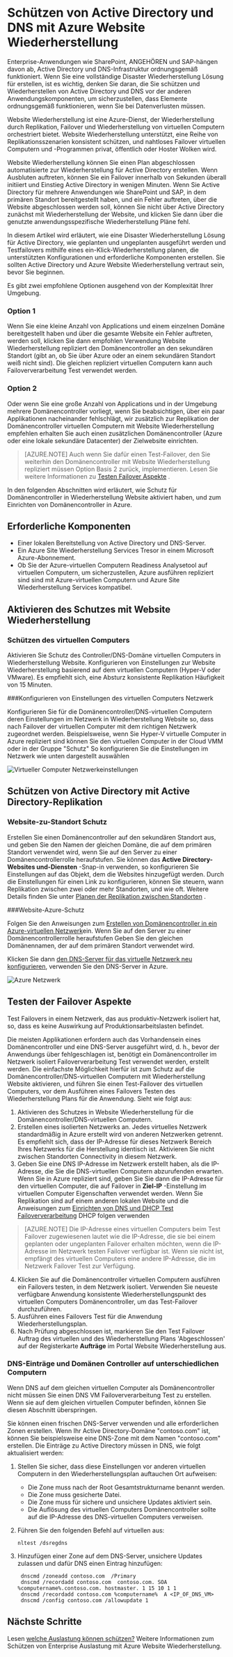 <properties
    pageTitle="Schützen von Active Directory und DNS mit Azure Website Wiederherstellung | Microsoft Azure"
    description="In diesem Artikel beschrieben, wie eine Disaster Wiederherstellung Lösung für Active Directory mithilfe von Azure Website Wiederherstellung implementiert wird."
    services="site-recovery"
    documentationCenter=""
    authors="prateek9us"
    manager="abhiag"
    editor=""/>

<tags
    ms.service="site-recovery"
    ms.devlang="na"
    ms.topic="article"
    ms.tgt_pltfrm="na"
    ms.workload="storage-backup-recovery"
    ms.date="08/31/2016"
    ms.author="pratshar"/>

# <a name="protect-active-directory-and-dns-with-azure-site-recovery"></a>Schützen von Active Directory und DNS mit Azure Website Wiederherstellung

Enterprise-Anwendungen wie SharePoint, ANGEHÖREN und SAP-hängen davon ab, Active Directory und DNS-Infrastruktur ordnungsgemäß funktioniert. Wenn Sie eine vollständige Disaster Wiederherstellung Lösung für erstellen, ist es wichtig, denken Sie daran, die Sie schützen und Wiederherstellen von Active Directory und DNS vor der anderen Anwendungskomponenten, um sicherzustellen, dass Elemente ordnungsgemäß funktionieren, wenn Sie bei Datenverlusten müssen.

Website Wiederherstellung ist eine Azure-Dienst, der Wiederherstellung durch Replikation, Failover und Wiederherstellung von virtuellen Computern orchestriert bietet. Website Wiederherstellung unterstützt, eine Reihe von Replikationsszenarien konsistent schützen, und nahtloses Failover virtuellen Computern und -Programmen privat, öffentlich oder Hoster Wolken wird.

Website Wiederherstellung können Sie einen Plan abgeschlossen automatisierte zur Wiederherstellung für Active Directory erstellen. Wenn Ausbluten auftreten, können Sie ein Failover innerhalb von Sekunden überall initiiert und Einstieg Active Directory in wenigen Minuten. Wenn Sie Active Directory für mehrere Anwendungen wie SharePoint und SAP, in dem primären Standort bereitgestellt haben, und ein Fehler auftreten, über die Website abgeschlossen werden soll, können Sie nicht über Active Directory zunächst mit Wiederherstellung der Website, und klicken Sie dann über die genutzte anwendungsspezifische Wiederherstellung Pläne fehl.

In diesem Artikel wird erläutert, wie eine Disaster Wiederherstellung Lösung für Active Directory, wie geplanten und ungeplanten ausgeführt werden und Testfailovers mithilfe eines ein-Klick-Wiederherstellung planen, die unterstützten Konfigurationen und erforderliche Komponenten erstellen.  Sie sollten Active Directory und Azure Website Wiederherstellung vertraut sein, bevor Sie beginnen.

Es gibt zwei empfohlene Optionen ausgehend von der Komplexität Ihrer Umgebung.

### <a name="option-1"></a>Option 1

Wenn Sie eine kleine Anzahl von Applications und einem einzelnen Domäne bereitgestellt haben und über die gesamte Website ein Fehler auftreten, werden soll, klicken Sie dann empfohlen Verwendung Website Wiederherstellung repliziert den Domänencontroller an den sekundären Standort (gibt an, ob Sie über Azure oder an einem sekundären Standort weiß nicht sind). Die gleichen repliziert virtuellen Computern kann auch Failoververarbeitung Test verwendet werden.

### <a name="option-2"></a>Option 2

Oder wenn Sie eine große Anzahl von Applications und in der Umgebung mehrere Domänencontroller vorliegt, wenn Sie beabsichtigen, über ein paar Applikationen nacheinander fehlschlägt, wir zusätzlich zur Replikation der Domänencontroller virtuellen Computern mit Website Wiederherstellung empfehlen erhalten Sie auch einen zusätzlichen Domänencontroller (Azure oder eine lokale sekundäre Datacenter) der Zielwebsite einrichten.

>[AZURE.NOTE] Auch wenn Sie dafür einen Test-Failover, den Sie weiterhin den Domänencontroller mit Website Wiederherstellung repliziert müssen Option Basis 2 zurück, implementieren. Lesen Sie weitere Informationen zu [Testen Failover Aspekte](#considerations-for-test-failover) .


In den folgenden Abschnitten wird erläutert, wie Schutz für Domänencontroller in Wiederherstellung Website aktiviert haben, und zum Einrichten von Domänencontroller in Azure.


## <a name="prerequisites"></a>Erforderliche Komponenten

- Einer lokalen Bereitstellung von Active Directory und DNS-Server.
- Ein Azure Site Wiederherstellung Services Tresor in einem Microsoft Azure-Abonnement.
- Ob Sie der Azure-virtuellen Computern Readiness Analysetool auf virtuellen Computern, um sicherzustellen, Azure ausführen repliziert sind sind mit Azure-virtuellen Computern und Azure Site Wiederherstellung Services kompatibel.


## <a name="enable-protection-using-site-recovery"></a>Aktivieren des Schutzes mit Website Wiederherstellung


### <a name="protect-the-virtual-machine"></a>Schützen des virtuellen Computers

Aktivieren Sie Schutz des Controller/DNS-Domäne virtuellen Computers in Wiederherstellung Website. Konfigurieren von Einstellungen zur Website Wiederherstellung basierend auf dem virtuellen Computern (Hyper-V oder VMware). Es empfiehlt sich, eine Absturz konsistente Replikation Häufigkeit von 15 Minuten.

###<a name="configure-virtual-machine-network-settings"></a>Konfigurieren von Einstellungen des virtuellen Computers Netzwerk

Konfigurieren Sie für die Domänencontroller/DNS-virtuellen Computern deren Einstellungen im Netzwerk in Wiederherstellung Website so, dass nach Failover der virtuellen Computer mit dem richtigen Netzwerk zugeordnet werden. Beispielsweise, wenn Sie Hyper-V virtuelle Computer in Azure repliziert sind können Sie den virtuellen Computer in der Cloud VMM oder in der Gruppe "Schutz" So konfigurieren Sie die Einstellungen im Netzwerk wie unten dargestellt auswählen

![Virtueller Computer Netzwerkeinstellungen](./media/site-recovery-active-directory/VM-Network-Settings.png)

## <a name="protect-active-directory-with-active-directory-replication"></a>Schützen von Active Directory mit Active Directory-Replikation

### <a name="site-to-site-protection"></a>Website-zu-Standort Schutz

Erstellen Sie einen Domänencontroller auf den sekundären Standort aus, und geben Sie den Namen der gleichen Domäne, die auf dem primären Standort verwendet wird, wenn Sie auf den Server zu einer Domänencontrollerrolle heraufstufen. Sie können das **Active Directory-Websites und-Diensten** -Snap-in verwenden, so konfigurieren Sie Einstellungen auf das Objekt, dem die Websites hinzugefügt werden. Durch die Einstellungen für einen Link zu konfigurieren, können Sie steuern, wann Replikation zwischen zwei oder mehr Standorten, und wie oft. Weitere Details finden Sie unter [Planen der Replikation zwischen Standorten](https://technet.microsoft.com/library/cc731862.aspx) .

###<a name="site-to-azure-protection"></a>Website-Azure-Schutz

Folgen Sie den Anweisungen zum [Erstellen von Domänencontroller in ein Azure-virtuellen Netzwerk](../active-directory/active-directory-install-replica-active-directory-domain-controller.md)ein. Wenn Sie auf den Server zu einer Domänencontrollerrolle heraufstufen Geben Sie den gleichen Domänennamen, der auf dem primären Standort verwendet wird.

Klicken Sie dann [den DNS-Server für das virtuelle Netzwerk neu konfigurieren](../active-directory/active-directory-install-replica-active-directory-domain-controller.md#reconfigure-dns-server-for-the-virtual-network), verwenden Sie den DNS-Server in Azure.

![Azure Netzwerk](./media/site-recovery-active-directory/azure-network.png)

## <a name="test-failover-considerations"></a>Testen der Failover Aspekte

Test Failovers in einem Netzwerk, das aus produktiv-Netzwerk isoliert hat, so, dass es keine Auswirkung auf Produktionsarbeitslasten befindet.

Die meisten Applikationen erfordern auch das Vorhandensein eines Domänencontroller und eine DNS-Server ausgeführt wird, d. h., bevor der Anwendungs über fehlgeschlagen ist, benötigt ein Domänencontroller im Netzwerk isoliert Failoververarbeitung Test verwendet werden, erstellt werden. Die einfachste Möglichkeit hierfür ist zum Schutz auf die Domänencontroller/DNS-virtuellen Computern mit Wiederherstellung Website aktivieren, und führen Sie einen Test-Failover des virtuellen Computers, vor dem Ausführen eines Failovers Testen des Wiederherstellung Plans für die Anwendung. Sieht wie folgt aus:

1. Aktivieren des Schutzes in Website Wiederherstellung für die Domänencontroller/DNS-virtuellen Computern.
2. Erstellen eines isolierten Netzwerks an. Jedes virtuelles Netzwerk standardmäßig in Azure erstellt wird von anderen Netzwerken getrennt. Es empfiehlt sich, dass der IP-Adresse für dieses Netzwerk Bereich Ihres Netzwerks für die Herstellung identisch ist. Aktivieren Sie nicht zwischen Standorten Connectivity in diesem Netzwerk.
3. Geben Sie eine DNS IP-Adresse im Netzwerk erstellt haben, als die IP-Adresse, die Sie die DNS-virtuellen Computern abzurufenden erwarten. Wenn Sie in Azure repliziert sind, geben Sie Sie dann die IP-Adresse für den virtuellen Computer, die auf Failover in **Ziel-IP** -Einstellung im virtuellen Computer Eigenschaften verwendet werden. Wenn Sie Replikation sind auf einem anderen lokalen Website und die Anweisungen zum [Einrichten von DNS und DHCP Test Failoververarbeitung](site-recovery-failover.md#prepare-dhcp) DHCP folgen verwenden

>[AZURE.NOTE] Die IP-Adresse eines virtuellen Computers beim Test Failover zugewiesenen lautet wie die IP-Adresse, die sie bei einem geplanten oder ungeplanten Failover erhalten möchten, wenn die IP-Adresse im Netzwerk testen Failover verfügbar ist. Wenn sie nicht ist, empfängt des virtuellen Computers eine andere IP-Adresse, die im Netzwerk Failover Test zur Verfügung.

4. Klicken Sie auf die Domänencontroller virtuellen Computern ausführen ein Failovers testen, in dem Netzwerk isoliert. Verwenden Sie neueste verfügbare Anwendung konsistente Wiederherstellungspunkt des virtuellen Computers Domänencontroller, um das Test-Failover durchzuführen. 
5. Ausführen eines Failovers Test für die Anwendung Wiederherstellungsplan.
6. Nach Prüfung abgeschlossen ist, markieren Sie den Test Failover Auftrag des virtuellen und des Wiederherstellung Plans 'Abgeschlossen' auf der Registerkarte **Aufträge** im Portal Website Wiederherstellung aus.

### <a name="dns-and-domain-controller-on-different-machines"></a>DNS-Einträge und Domänen Controller auf unterschiedlichen Computern

Wenn DNS auf dem gleichen virtuellen Computer als Domänencontroller nicht müssen Sie einen DNS VM Failoververarbeitung Test zu erstellen. Wenn sie auf dem gleichen virtuellen Computer befinden, können Sie diesen Abschnitt überspringen.

Sie können einen frischen DNS-Server verwenden und alle erforderlichen Zonen erstellen. Wenn Ihr Active Directory-Domäne "contoso.com" ist, können Sie beispielsweise eine DNS-Zone mit dem Namen "contoso.com" erstellen. Die Einträge zu Active Directory müssen in DNS, wie folgt aktualisiert werden:

1. Stellen Sie sicher, dass diese Einstellungen vor anderen virtuellen Computern in den Wiederherstellungsplan auftauchen Ort aufweisen:

    - Die Zone muss nach der Root Gesamtstrukturname benannt werden.
    - Die Zone muss gesicherte Datei.
    - Die Zone muss für sichere und unsichere Updates aktiviert sein.
    - Die Auflösung des virtuellen Computers Domänencontroller sollte auf die IP-Adresse des DNS-virtuellen Computers verweisen.

2. Führen Sie den folgenden Befehl auf virtuellen aus:

    `nltest /dsregdns`

3. Hinzufügen einer Zone auf dem DNS-Server, unsichere Updates zulassen und dafür DNS einen Eintrag hinzufügen:

        dnscmd /zoneadd contoso.com  /Primary
        dnscmd /recordadd contoso.com  contoso.com. SOA %computername%.contoso.com. hostmaster. 1 15 10 1 1
        dnscmd /recordadd contoso.com %computername%  A <IP_OF_DNS_VM>
        dnscmd /config contoso.com /allowupdate 1


## <a name="next-steps"></a>Nächste Schritte

Lesen [welche Auslastung können schützen?](../site-recovery/site-recovery-workload.md) Weitere Informationen zum Schützen von Enterprise Auslastung mit Azure Website Wiederherstellung.
